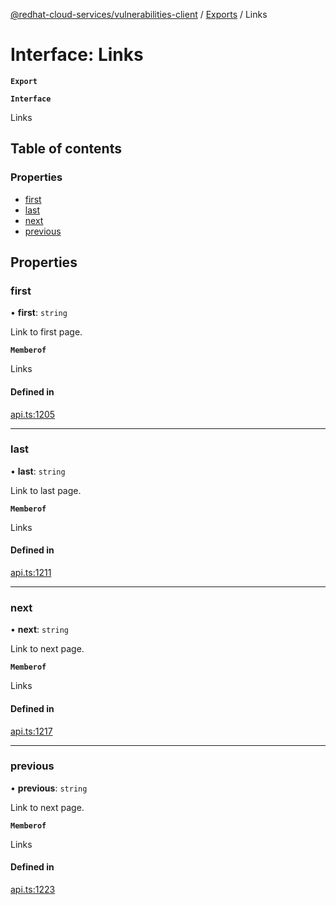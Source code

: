 [@redhat-cloud-services/vulnerabilities-client](../README.md) / [Exports](../modules.md) / Links

# Interface: Links

**`Export`**

**`Interface`**

Links

## Table of contents

### Properties

- [first](Links.md#first)
- [last](Links.md#last)
- [next](Links.md#next)
- [previous](Links.md#previous)

## Properties

### first

• **first**: `string`

Link to first page.

**`Memberof`**

Links

#### Defined in

[api.ts:1205](https://github.com/RedHatInsights/javascript-clients/blob/master/packages/vulnerabilities/api.ts#L1205)

___

### last

• **last**: `string`

Link to last page.

**`Memberof`**

Links

#### Defined in

[api.ts:1211](https://github.com/RedHatInsights/javascript-clients/blob/master/packages/vulnerabilities/api.ts#L1211)

___

### next

• **next**: `string`

Link to next page.

**`Memberof`**

Links

#### Defined in

[api.ts:1217](https://github.com/RedHatInsights/javascript-clients/blob/master/packages/vulnerabilities/api.ts#L1217)

___

### previous

• **previous**: `string`

Link to next page.

**`Memberof`**

Links

#### Defined in

[api.ts:1223](https://github.com/RedHatInsights/javascript-clients/blob/master/packages/vulnerabilities/api.ts#L1223)
